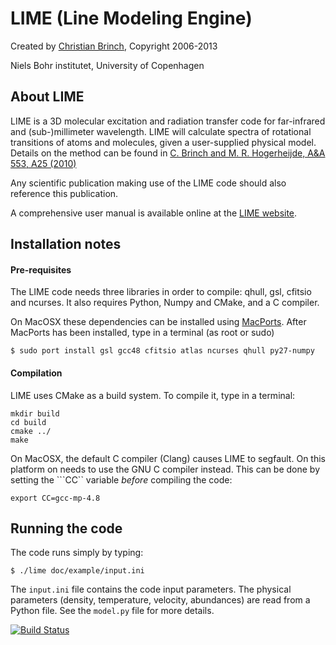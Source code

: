 LIME (Line Modeling Engine)
===========================

Created by [Christian Brinch](mailto:brinch@nbi.dk), Copyright 2006-2013

Niels Bohr institutet, University of Copenhagen
  
About LIME
----------

LIME is a 3D molecular excitation and radiation transfer code for
far-infrared and (sub-)millimeter wavelength. LIME will calculate
spectra of rotational transitions of atoms and molecules, given a
user-supplied physical model.  Details on the method can be found in
[C. Brinch and M. R. Hogerheijde, A&A 553, A25
(2010)](http://adsabs.harvard.edu/abs/2010A%26A...523A..25B)

Any scientific publication making use of the LIME code should also
reference this publication.

A comprehensive user manual is available online at the [LIME
website](http://www.nbi.dk/~brinch/lime.html).

Installation notes
------------------

#### Pre-requisites

The LIME code needs three libraries in order to compile: qhull, gsl,
cfitsio and ncurses. It also requires Python, Numpy and CMake, and a C
compiler.

On MacOSX these dependencies can be installed using
[MacPorts](http://www.macports.org). After MacPorts has been
installed, type in a terminal (as root or sudo)

```
$ sudo port install gsl gcc48 cfitsio atlas ncurses qhull py27-numpy
```

#### Compilation

LIME uses CMake as a build system. To compile it, type in a terminal:

```
mkdir build
cd build
cmake ../
make
```

On MacOSX, the default C compiler (Clang) causes LIME to segfault. On
this platform on needs to use the GNU C compiler instead. This can be
done by setting the ```CC`` variable *before* compiling the code:

```
export CC=gcc-mp-4.8
```

Running the code
----------------

The code runs simply by typing:

```
$ ./lime doc/example/input.ini
```

The ```input.ini``` file contains the code input parameters. The
physical parameters (density, temperature, velocity, abundances) are
read from a Python file. See the ```model.py``` file for more details.

[![Build Status](https://travis-ci.org/smaret/lime.svg?branch=python)](https://travis-ci.org/smaret/lime)


